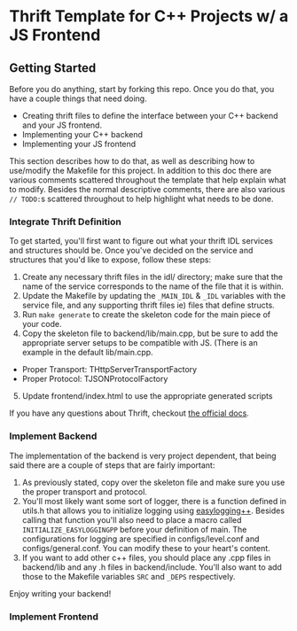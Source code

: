 # Thrift Template for C++ Projects w/ a JS Frontend

## Getting Started

Before you do anything, start by forking this repo. Once you do that, you have a couple things that need doing.

* Creating thrift files to define the interface between your C++ backend and your JS frontend.
* Implementing your C++ backend
* Implementing your JS frontend

This section describes how to do that, as well as describing how to use/modify the Makefile for this project. In addition to this doc there are various comments scattered throughout the template that help explain what to modify. Besides the normal descriptive comments, there are also various `// TODO:`s scattered throughout to help highlight what needs to be done.

### Integrate Thrift Definition

To get started, you'll first want to figure out what your thrift IDL services and
structures should be. Once you've decided on the service and structures that you'd
like to expose, follow these steps:

1. Create any necessary thrift files in the idl/ directory; make sure that the name
   of the service corresponds to the name of the file that it is within.
2. Update the Makefile by updating the `_MAIN_IDL` & `_IDL` variables with the
   service file, and any supporting thrift files ie) files that define structs.
3. Run `make generate` to create the skeleton code for the main piece of your
   code.
4. Copy the skeleton file to backend/lib/main.cpp, but be sure to add the
   appropriate server setups to be compatible with JS. (There is an example in
   the default lib/main.cpp.
  * Proper Transport: THttpServerTransportFactory
  * Proper Protocol: TJSONProtocolFactory
5. Update frontend/index.html to use the appropriate generated scripts

If you have any questions about Thrift, checkout [the official docs](http://thrift.apache.org/).

### Implement Backend

The implementation of the backend is very project dependent, that being said there are a couple of steps that are fairly important:

1. As previously stated, copy over the skeleton file and make sure you use the proper transport and protocol.
2. You'll most likely want some sort of logger, there is a function defined in utils.h that allows you to initialize logging using [easylogging++](https://github.com/easylogging/easyloggingpp). Besides calling that function you'll also need to place a macro called `INITIALIZE_EASYLOGGINGPP` before your definition of main. The configurations for logging are specified in configs/level.conf and configs/general.conf. You can modify these to your heart's content.
3. If you want to add other c++ files, you should place any .cpp files in backend/lib and any .h files in backend/include. You'll also want to add those to the Makefile variables `SRC` and `_DEPS` respectively.

Enjoy writing your backend!

### Implement Frontend

